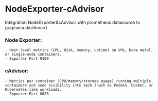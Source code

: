 # NodeExporter-cAdvisor
Integration NodeExporter&amp;cAdvisor with prometheus datasource to graphana dashboard 

### Node Exporter:
    - Host-level metrics (CPU, disk, memory, uptime) on VMs, bare metal, or single-node containers.
    - Exporter Port	9100
### cAdvisor:
    - Metrics per container (CPU/memory/storage usage) running multiple containers and need visibility into each shuch as Podman, Docker, or Kubernetes-like workloads.
    - Exporter Port	8080
